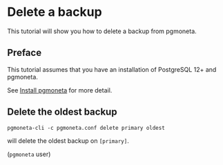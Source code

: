 # Delete a backup

This tutorial will show you how to delete a backup from pgmoneta.

## Preface

This tutorial assumes that you have an installation of PostgreSQL 12+ and pgmoneta.

See [Install pgmoneta](https://github.com/pgmoneta/pgmoneta/blob/main/doc/tutorial/01_install.md)
for more detail.

## Delete the oldest backup

```
pgmoneta-cli -c pgmoneta.conf delete primary oldest
```

will delete the oldest backup on `[primary]`.

(`pgmoneta` user)
